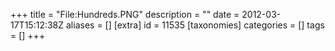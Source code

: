 +++
title = "File:Hundreds.PNG"
description = ""
date = 2012-03-17T15:12:38Z
aliases = []
[extra]
id = 11535
[taxonomies]
categories = []
tags = []
+++


